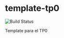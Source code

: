 # template-tp0
![Build Status](https://travis-ci.org/NahueSosa/template-tp0.svg?branch=masterr) 

Template para el TP0
